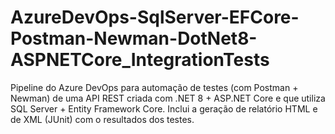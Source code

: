 # AzureDevOps-SqlServer-EFCore-Postman-Newman-DotNet8-ASPNETCore_IntegrationTests
Pipeline do Azure DevOps para automação de testes (com Postman + Newman) de uma API REST criada com .NET 8 + ASP.NET Core e que utiliza SQL Server + Entity Framework Core. Inclui a geração de relatório HTML e de XML (JUnit) com o resultados dos testes.
